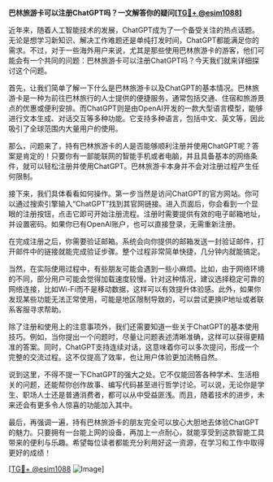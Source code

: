 **巴林旅游卡可以注册ChatGPT吗？一文解答你的疑问[[TG💪+ @esim1088](https://t.me/s/esim1088)]**

近年来，随着人工智能技术的发展，ChatGPT成为了一个备受关注的热点话题。无论是想学习新知识、解决工作难题还是单纯打发时间，ChatGPT都能满足你的需求。不过，对于一些海外用户来说，尤其是那些使用巴林旅游卡的游客，他们可能会有一个共同的问题：巴林旅游卡可以注册ChatGPT吗？今天我们就来详细探讨这个问题。

首先，让我们简单了解一下什么是巴林旅游卡以及ChatGPT的基本情况。巴林旅游卡是一种为前往巴林旅行的人士提供的便捷服务，通常包括交通、住宿和旅游景点的优惠或便利安排。而ChatGPT则是由OpenAI开发的一款大型语言模型，能够进行文本生成、对话交互等多种功能。它支持多种语言，包括中文、英文等，因此吸引了全球范围内大量用户的使用。

那么，问题来了，持有巴林旅游卡的人是否能够顺利注册并使用ChatGPT呢？答案是肯定的！只要你有一部能联网的智能手机或者电脑，并且具备基本的网络条件，就可以轻松注册并使用ChatGPT。巴林旅游卡本身并不会对注册过程产生任何限制。

接下来，我们具体看看如何操作。第一步当然是访问ChatGPT的官方网站。你可以通过搜索引擎输入“ChatGPT”找到其官网链接。进入页面后，你会看到一个显眼的注册按钮，点击它即可开始注册流程。注册时需要提供有效的电子邮箱地址，并设置密码。如果你已有OpenAI账户，也可以直接登录，无需重新注册。

在完成注册之后，你需要验证邮箱。系统会向你提供的邮箱发送一封验证邮件，打开邮件中的链接就能完成验证步骤。整个过程非常简单快捷，几分钟内就能搞定。

当然，在实际使用过程中，有些朋友可能会遇到一些小麻烦。比如，由于网络环境的不同，部分用户可能会觉得加载速度较慢。针对这种情况，建议选择稳定可靠的网络连接，比如Wi-Fi而不是移动数据，这样可以有效提升体验感。此外，如果你发现某些功能无法正常使用，可能是地区限制导致的，可以尝试更换IP地址或者联系客服寻求帮助。

除了注册和使用上的注意事项外，我们还需要知道一些关于ChatGPT的基本使用技巧。例如，当你提出一个问题时，尽量让问题表述清晰准确，这样可以获得更精准的答案。同时，ChatGPT支持连续对话，这意味着你可以多次提问，形成一个完整的交流过程。这不仅提高了效率，也让用户体验更加流畅自然。

说到这里，不得不提一下ChatGPT的强大之处。它不仅能回答各种学术、生活相关的问题，还能帮你创作故事、编写代码甚至进行哲学讨论。可以说，无论你是学生、职场人士还是普通消费者，都可以从中受益匪浅。而且，随着技术的进步，未来还会有更多令人惊喜的功能加入其中。

最后，再强调一遍，持有巴林旅游卡的朋友完全可以放心大胆地去体验ChatGPT的魅力。只要拥有一台能上网的设备，再加上一点耐心，就能享受到这款智能工具带来的便利与乐趣。希望每位读者都能充分利用好这一资源，在学习和工作中取得更好的成绩！

[[TG💪+ @esim1088](https://t.me/s/esim1088) ![Image](https://i.postimg.cc/4NQfJmqS/Snipaste-2025-05-13-00-14-12.png)]